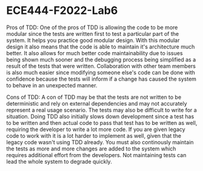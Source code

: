 # ECE444-F2022-Lab6

Pros of TDD:
One of the pros of TDD is allowing the code to be more modular since the tests are written first to test a particular part of the system.  It helps you practice good modular design. With this modular design it also means that the code is able to maintain it's architecture much better. It also allows for much better code maintainability due to issues being shown much sooner and the debugging process being simplified as a result of the tests that were written. Collaboration with other team members is also much easier since modifying someone else's code can be done with confidence because the tests will inform if a change has caused the system to behave in an unexpected manner.

Cons of TDD:
A con of TDD may be that the tests are not written to be deterministic and rely on external dependencies and may not accurately represent a real usage scenario. The tests may also be difficult to write for a situation. Doing TDD also initially slows down development since a test has to be written and then actual code to pass that test has to be written as well, requiring the developer to write a lot more code. If you are given legacy code to work with it is a lot harder to implement as well, given that the legacy code wasn't using TDD already. You must also continously maintain the tests as more and more changes are added to the system which requires additional effort from the developers. Not maintaining tests can lead the whole system to degrade quickly. 
